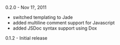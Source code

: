 
0.2.0 - Nov 1?, 2011

* switched templating to Jade
* added multiline comment support for Javascript
* added JSDoc syntax support using Dox

0.1.2 - Initial release 